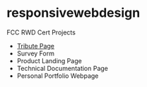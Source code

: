 # responsivewebdesign
FCC RWD Cert Projects
<ul>
  <li><a href="https://codepen.io/Wwwubbie/full/RwLbpbm">Tribute Page</a></li>
  <li>Survey Form</li>
  <li>Product Landing Page</li>
  <li>Technical Documentation Page</li>
  <li>Personal Portfolio Webpage</li>
  </ul>
